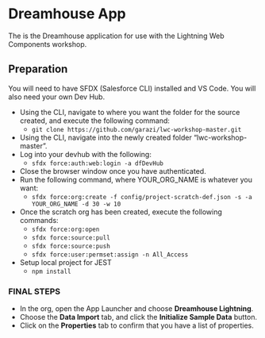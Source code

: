 # Dreamhouse App

The is the Dreamhouse application for use with the Lightning Web Components workshop.

## Preparation

You will need to have SFDX (Salesforce CLI) installed and VS Code. You will also need your own Dev Hub.

-   Using the CLI, navigate to where you want the folder for the source created, and execute the following command:
    -   `git clone https://github.com/garazi/lwc-workshop-master.git`
-   Using the CLI, navigate into the newly created folder “lwc-workshop-master”.
-   Log into your devhub with the following:
    -   `sfdx force:auth:web:login -a dfDevHub`
-   Close the browser window once you have authenticated.
-   Run the following command, where YOUR_ORG_NAME is whatever you want:
    -   `sfdx force:org:create -f config/project-scratch-def.json -s -a YOUR_ORG_NAME -d 30 -w 10`
-   Once the scratch org has been created, execute the following commands:
    -   `sfdx force:org:open`
    -   `sfdx force:source:pull`
    -   `sfdx force:source:push`
    -   `sfdx force:user:permset:assign -n All_Access`
-   Setup local project for JEST
    -   `npm install`

### FINAL STEPS

-   In the org, open the App Launcher and choose **Dreamhouse Lightning**.
-   Choose the **Data Import** tab, and click the **Initialize Sample Data** button.
-   Click on the **Properties** tab to confirm that you have a list of properties.
